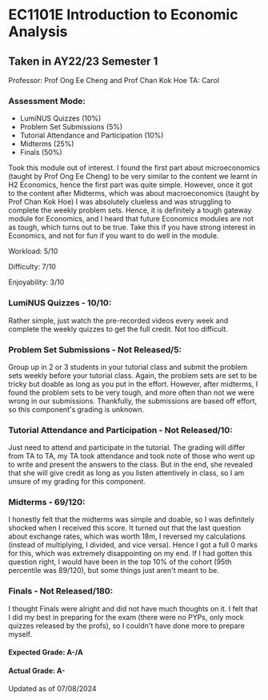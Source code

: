 # EC1101E Introduction to Economic Analysis
## Taken in AY22/23 Semester 1

Professor: Prof Ong Ee Cheng and Prof Chan Kok Hoe
TA: Carol

### Assessment Mode:
- LumiNUS Quizzes (10%)
- Problem Set Submissions (5%)
- Tutorial Attendance and Participation (10%)
- Midterms (25%)
- Finals (50%)

Took this module out of interest. I found the first part about microeconomics (taught by Prof Ong Ee Cheng) to be very similar to the content we learnt in H2 Economics, hence the first part was quite simple. However, once it got to the content after Midterms, which was about macroeconomics (taught by Prof Chan Kok Hoe) I was absolutely clueless and was struggling to complete the weekly problem sets. Hence, it is definitely a tough gateway module for Economics, and I heard that future Economics modules are not as tough, which turns out to be true. Take this if you have strong interest in Economics, and not for fun if you want to do well in the module.

Workload: 5/10

Difficulty: 7/10

Enjoyability: 3/10

### LumiNUS Quizzes - 10/10:
Rather simple, just watch the pre-recorded videos every week and complete the weekly quizzes to get the full credit. Not too difficult.

### Problem Set Submissions - Not Released/5:
Group up in 2 or 3 students in your tutorial class and submit the problem sets weekly before your tutorial class. Again, the problem sets are set to be tricky but doable as long as you put in the effort. However, after midterms, I found the problem sets to be very tough, and more often than not we were wrong in our submissions. Thankfully, the submissions are based off effort, so this component's grading is unknown.

### Tutorial Attendance and Participation - Not Released/10:
Just need to attend and participate in the tutorial. The grading will differ from TA to TA, my TA took attendance and took note of those who went up to write and present the answers to the class. But in the end, she revealed that she will give credit as long as you listen attentively in class, so I am unsure of my grading for this component.

### Midterms - 69/120:
I honestly felt that the midterms was simple and doable, so I was definitely shocked when I received this score. It turned out that the last question about exchange rates, which was worth 18m, I reversed my calculations (instead of multiplying, I divided, and vice versa). Hence I got a full 0 marks for this, which was extremely disappointing on my end. If I had gotten this question right, I would have been in the top 10% of the cohort (95th percentile was 89/120), but some things just aren't meant to be.

### Finals - Not Released/180:
I thought Finals were alright and did not have much thoughts on it. I felt that I did my best in preparing for the exam (there were no PYPs, only mock quizzes released by the profs), so I couldn't have done more to prepare myself.

#### Expected Grade: A-/A
#### Actual Grade: A-

Updated as of 07/08/2024
